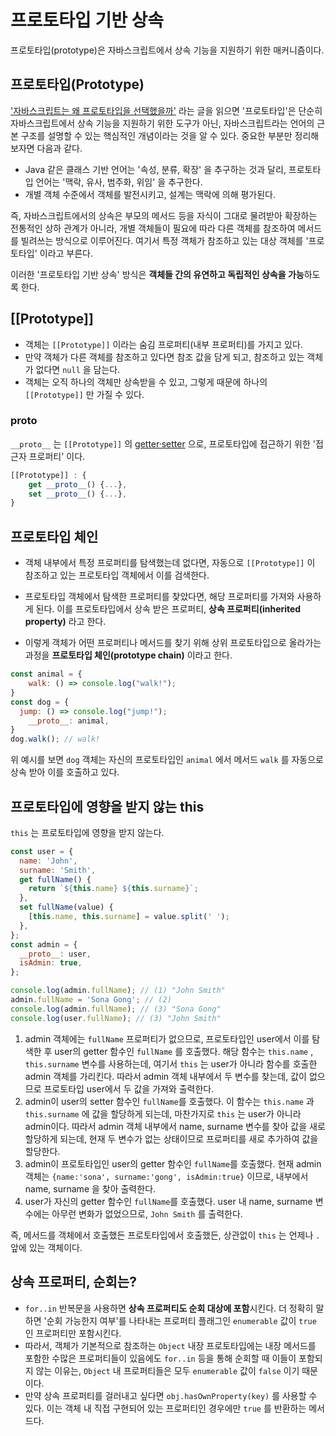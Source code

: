 # 프로토타입 기반 상속

프로토타입(prototype)은 자바스크립트에서 상속 기능을 지원하기 위한 매커니즘이다.

## 프로토타입(Prototype)

['자바스크립트는 왜 프로토타입을 선택했을까'](https://medium.com/@limsungmook/%EC%9E%90%EB%B0%94%EC%8A%A4%ED%81%AC%EB%A6%BD%ED%8A%B8%EB%8A%94-%EC%99%9C-%ED%94%84%EB%A1%9C%ED%86%A0%ED%83%80%EC%9E%85%EC%9D%84-%EC%84%A0%ED%83%9D%ED%96%88%EC%9D%84%EA%B9%8C-997f985adb42) 라는 글을 읽으면 '프로토타입'은 단순히 자바스크립트에서 상속 기능을 지원하기 위한 도구가 아닌, 자바스크립트라는 언어의 근본 구조를 설명할 수 있는 핵심적인 개념이라는 것을 알 수 있다. 중요한 부분만 정리해보자면 다음과 같다.

- Java 같은 클래스 기반 언어는 '속성, 분류, 확장' 을 추구하는 것과 달리, 프로토타입 언어는 '맥락, 유사, 범주화, 위임' 을 추구한다.
- 개별 객체 수준에서 객체를 발전시키고, 설계는 맥락에 의해 평가된다.

즉, 자바스크립트에서의 상속은 부모의 메서드 등을 자식이 그대로 물려받아 확장하는 전통적인 상하 관계가 아니라, 개별 객체들이 필요에 따라 다른 객체를 참조하여 메서드를 빌려쓰는 방식으로 이루어진다. 여기서 특정 객체가 참조하고 있는 대상 객체를 '프로토타입' 이라고 부른다.

이러한 '프로토타입 기반 상속' 방식은 **객체들 간의 유연하고 독립적인 상속을 가능**하도록 한다.

## [[Prototype]]

- 객체는 `[[Prototype]]` 이라는 숨김 프로퍼티(내부 프로퍼티)를 가지고 있다.
- 만약 객체가 다른 객체를 참조하고 있다면 참조 값을 담게 되고, 참조하고 있는 객체가 없다면 `null` 을 담는다.
- 객체는 오직 하나의 객체만 상속받을 수 있고, 그렇게 때문에 하나의 `[[Prototype]]` 만 가질 수 있다.

### proto

`__proto__` 는 `[[Prototype]]` 의 [getter·setter](/Language/Javascript/0.Core%20Javascript/Property%20Getter%20and%20Setter.md) 으로, 프로토타입에 접근하기 위한 '접근자 프로퍼티' 이다.

```js
[[Prototype]] : {
	get __proto__() {...},
	set __proto__() {...},
}
```

## 프로토타입 체인

- 객체 내부에서 특정 프로퍼티를 탐색했는데 없다면, 자동으로 `[[Prototype]]` 이 참조하고 있는 프로토타입 객체에서 이를 검색한다.

- 프로토타입 객체에서 탐색한 프로퍼티를 찾았다면, 해당 프로퍼티를 가져와 사용하게 된다. 이를 프로토타입에서 상속 받은 프로퍼티, **상속 프로퍼티(inherited property)** 라고 한다.

- 이렇게 객체가 어떤 프로퍼티나 메서드를 찾기 위해 상위 프로토타입으로 올라가는 과정을 **프로토타입 체인(prototype chain)** 이라고 한다.

```js
const animal = {
	walk: () => console.log("walk!");
}
const dog = {
  jump: () => console.log("jump!");
	__proto__: animal,
}
dog.walk(); // walk!
```

위 예시를 보면 `dog` 객체는 자신의 프로토타입인 `animal` 에서 메서드 `walk` 를 자동으로 상속 받아 이를 호출하고 있다.

## 프로토타입에 영향을 받지 않는 this

`this` 는 프로토타입에 영향을 받지 않는다.

```js
const user = {
  name: 'John',
  surname: 'Smith',
  get fullName() {
    return `${this.name} ${this.surname}`;
  },
  set fullName(value) {
    [this.name, this.surname] = value.split(' ');
  },
};
const admin = {
  __proto__: user,
  isAdmin: true,
};

console.log(admin.fullName); // (1) "John Smith"
admin.fullName = 'Sona Gong'; // (2)
console.log(admin.fullName); // (3) "Sona Gong"
console.log(user.fullName); // (3) "John Smith"
```

1. admin 객체에는 `fullName` 프로퍼티가 없으므로, 프로토타입인 user에서 이를 탐색한 후 user의 getter 함수인 `fullName` 를 호출했다. 해당 함수는 `this.name` , `this.surname` 변수를 사용하는데, 여기서 `this` 는 user가 아니라 함수를 호출한 admin 객체를 가리킨다. 따라서 admin 객체 내부에서 두 변수를 찾는데, 값이 없으므로 프로토타입 user에서 두 값을 가져와 출력한다.
2. admin이 user의 setter 함수인 `fullName`를 호출했다. 이 함수는 `this.name` 과 `this.surname` 에 값을 할당하게 되는데, 마찬가지로 `this` 는 user가 아니라 admin이다. 따라서 admin 객체 내부에서 name, surname 변수를 찾아 값을 새로 할당하게 되는데, 현재 두 변수가 없는 상태이므로 프로퍼티를 새로 추가하여 값을 할당한다.
3. admin이 프로토타입인 user의 getter 함수인 `fullName`를 호출했다. 현재 admin 객체는 `{name:'sona', surname:'gong', isAdmin:true}` 이므로, 내부에서 name, surname 을 찾아 출력한다.
4. user가 자신의 getter 함수인 `fullName`를 호출했다. user 내 name, surname 변수에는 아무런 변화가 없었으므로, `John Smith` 를 출력한다.

즉, 메서드를 객체에서 호출했든 프로토타입에서 호출했든, 상관없이 `this` 는 언제나 `.` 앞에 있는 객체이다.

## 상속 프로퍼티, 순회는?

- `for..in` 반복문을 사용하면 **상속 프로퍼티도 순회 대상에 포함**시킨다. 더 정확히 말하면 '순회 가능한지 여부'를 나타내는 프로퍼티 플래그인 `enumerable` 값이 `true` 인 프로퍼티만 포함시킨다.
- 따라서, 객체가 기본적으로 참조하는 `Object` 내장 프로토타입에는 내장 메서드를 포함한 수많은 프로퍼티들이 있음에도 `for..in` 등을 통해 순회할 때 이들이 포함되지 않는 이유는, `Object` 내 프로퍼티들은 모두 `enumerable` 값이 `false` 이기 때문이다.
- 만약 상속 프로퍼티를 걸러내고 싶다면 `obj.hasOwnProperty(key)` 를 사용할 수 있다. 이는 객체 내 직접 구현되어 있는 프로퍼티인 경우에만 `true` 를 반환하는 메서드다.
